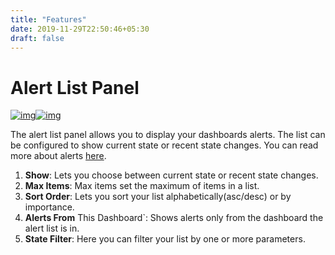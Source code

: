 ```yaml
---
title: "Features"
date: 2019-11-29T22:50:46+05:30
draft: false
---
```

# Alert List Panel

[![img](https://grafana.com/docs/img/docs/v45/alert-list-panel.png)![img](https://grafana.com/docs/assets/img/zoom.png)](https://grafana.com/docs/img/docs/v45/alert-list-panel.png)

The alert list panel allows you to display your dashboards alerts. The list can be configured to show current state or recent state changes. You can read more about alerts [here](https://grafana.com/docs/alerting/rules).





1. **Show**: Lets you choose between current state or recent state changes.
2. **Max Items**: Max items set the maximum of items in a list.
3. **Sort Order**: Lets you sort your list alphabetically(asc/desc) or by importance.
4. **Alerts From** This Dashboard`: Shows alerts only from the dashboard the alert list is in.
5. **State Filter**: Here you can filter your list by one or more parameters.
